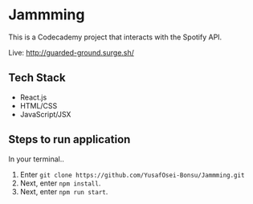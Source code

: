 # Jammming

This is a Codecademy project that interacts with the Spotify API.

Live: http://guarded-ground.surge.sh/

## Tech Stack
- React.js
- HTML/CSS
- JavaScript/JSX

## Steps to run application
In your terminal..
1. Enter `git clone https://github.com/YusafOsei-Bonsu/Jammming.git`
2. Next, enter `npm install`.
3. Next, enter `npm run start`.